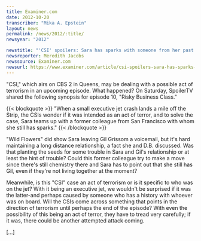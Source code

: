 ```yaml
---
title: Examiner.com
date: 2012-10-20
transcriber: "Mika A. Epstein"
layout: news
permalink: /news/2012/:title/
newsyear: "2012"

newstitle: "'CSI' spoilers: Sara has sparks with someone from her past  "
newsreporter: Meredith Jacobs
newssource: Examiner.com
newsurl: https://www.examiner.com/article/csi-spoilers-sara-has-sparks-with-someone-from-her-past
---
```


"CSI," which airs on CBS 2 in Queens, may be dealing with a possible act of terrorism in an upcoming episode. What happened? On Saturday, SpoilerTV shared the following synopsis for episode 10, "Risky Business Class."

{{< blockquote >}}
"When a small executive jet crash lands a mile off the Strip, the CSIs wonder if it was intended as an act of terror, and to solve the case, Sara teams up with a former colleague from San Francisco with whom she still has sparks."
{{< /blockquote >}}

"Wild Flowers" did show Sara leaving Gil Grissom a voicemail, but it's hard maintaining a long distance relationship, a fact she and D.B. discussed. Was that planting the seeds for some trouble in Sara and Gil's relationship or at least the hint of trouble? Could this former colleague try to make a move since there's still chemistry there and Sara has to point out that she still has Gil, even if they're not living together at the moment?

Meanwhile, is this "CSI" case an act of terrorism or is it specific to who was on the jet? With it being an executive jet, we wouldn't be surprised if it was the latter-and perhaps caused by someone who has a history with whoever was on board. Will the CSIs come across something that points in the direction of terrorism until perhaps the end of the episode? With even the possibility of this being an act of terror, they have to tread very carefully; if it was, there could be another attempted attack coming.

[...]
